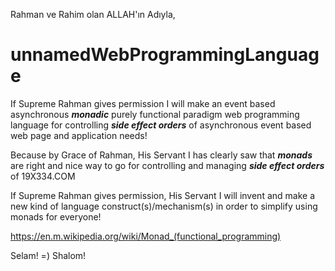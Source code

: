 Rahman ve Rahim olan ALLAH'ın Adıyla,

# unnamedWebProgrammingLanguage

If Supreme Rahman gives permission I will make an event based asynchronous **_monadic_** purely functional paradigm web programming language for controlling **_side effect orders_** of asynchronous event based web page and application needs!

Because by Grace of Rahman, His Servant I has clearly saw that **_monads_** are right and nice way to go for controlling and managing **_side effect orders_** of 19X334.COM

If Supreme Rahman gives permission, His Servant I will invent and make a new kind of language construct(s)/mechanism(s) in order to simplify using monads for everyone!

https://en.m.wikipedia.org/wiki/Monad_(functional_programming)

Selam! =) Shalom!
